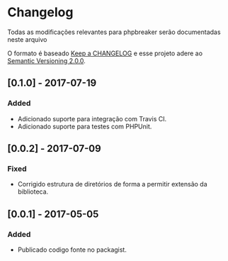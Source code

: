 # Changelog

Todas as modificações relevantes para phpbreaker serão documentadas neste arquivo

O formato é baseado [Keep a CHANGELOG](http://keepachangelog.com/) e esse projeto adere ao [Semantic Versioning 2.0.0](http://semver.org/).  

## [0.1.0] - 2017-07-19

### Added
- Adicionado suporte para integração com Travis CI.
- Adicionado suporte para testes com PHPUnit.

## [0.0.2] - 2017-07-09

### Fixed
- Corrigido estrutura de diretórios de forma a permitir extensão da biblioteca.

## [0.0.1] - 2017-05-05

### Added
- Publicado codigo fonte no packagist.
